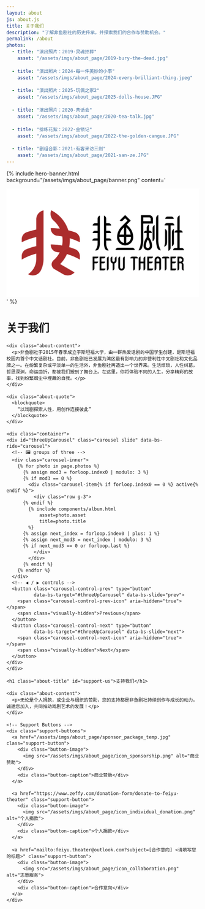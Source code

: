 ```yaml
---
layout: about
js: about.js
title: 关于我们
description: "了解非鱼剧社的历史传承，并探索我们的合作与赞助机会。"
permalink: /about
photos:
  - title: "演出照片：2019-灵魂拒葬"
    asset: "/assets/imgs/about_page/2019-bury-the-dead.jpg"

  - title: "演出照片：2024-每一件美妙的小事"
    asset: "/assets/imgs/about_page/2024-every-brilliant-thing.jpeg"

  - title: "演出照片：2025-玩偶之家2"
    asset: "/assets/imgs/about_page/2025-dolls-house.JPG"

  - title: "演出照片：2020-茶话会"
    asset: "/assets/imgs/about_page/2020-tea-talk.jpg"

  - title: "排练花絮：2022-金锁记"
    asset: "/assets/imgs/about_page/2022-the-golden-cangue.JPG"

  - title: "剧组合影：2021-有客来访三则"
    asset: "/assets/imgs/about_page/2021-san-ze.JPG"
---
```


<!-- Hero Banner Section -->
{% include hero-banner.html
    background="/assets/imgs/about_page/banner.png"
    content='<div class="hero-logo"><img src="/assets/imgs/logo.png" alt="Feiyu Theater Logo"></div>'
%}

<!-- Main Content -->
<main class="about-main">
  <div class="container text-center">
    <h1 class="about-title">关于我们</h1>

    <div class="about-content">
      <p>非鱼剧社于2015年春季成立于斯坦福大学，由一群热爱话剧的中国学生创建，是斯坦福校园内首个中文话剧社。目前，非鱼剧社已发展为湾区最有影响力的非营利性中文剧社和文化品牌之一。在纷繁复杂或平淡单一的生活外，非鱼剧社再造出一个世界来。生活烦琐，人性纠葛，哲思深渊，命运曲折，都被我们搬到了舞台上。在这里，你将体验不同的人生，分享精彩的故事，找到纷繁烟尘中埋藏的自我。</p>
    </div>

    <div class="about-quote">
      <blockquote>
        “以戏剧探索人性，用创作连接彼此”
      </blockquote>
    </div>

    <div class="container">
    <div id="threeUpCarousel" class="carousel slide" data-bs-ride="carousel">
      <!-- 🖼️ groups of three -->
      <div class="carousel-inner">
        {% for photo in page.photos %}
          {% assign mod3 = forloop.index0 | modulo: 3 %}
          {% if mod3 == 0 %}
            <div class="carousel-item{% if forloop.index0 == 0 %} active{% endif %}">
              <div class="row g-3">
          {% endif %}
            {% include components/album.html
                asset=photo.asset
                title=photo.title
            %}
          {% assign next_index = forloop.index0 | plus: 1 %}
          {% assign next_mod3 = next_index | modulo: 3 %}
          {% if next_mod3 == 0 or forloop.last %}
              </div>
            </div>
          {% endif %}
        {% endfor %}
      </div>
      <!-- ◀ / ▶ controls -->
      <button class="carousel-control-prev" type="button"
              data-bs-target="#threeUpCarousel" data-bs-slide="prev">
        <span class="carousel-control-prev-icon" aria-hidden="true"></span>
        <span class="visually-hidden">Previous</span>
      </button>
      <button class="carousel-control-next" type="button"
              data-bs-target="#threeUpCarousel" data-bs-slide="next">
        <span class="carousel-control-next-icon" aria-hidden="true"></span>
        <span class="visually-hidden">Next</span>
      </button>
    </div>
    </div>

    <h1 class="about-title" id="support-us">支持我们</h1>

    <div class="about-content">
      <p>无论是个人捐款，或企业与组织的赞助，您的支持都是非鱼剧社持续创作与成长的动力。诚邀您加入，共同推动戏剧艺术的发展！</p>
    </div>

    <!-- Support Buttons -->
    <div class="support-buttons">
      <a href="/assets/imgs/about_page/sponsor_package_temp.jpg" class="support-button">
        <div class="button-image">
          <img src="/assets/imgs/about_page/icon_sponsorship.png" alt="商业赞助">
        </div>
        <div class="button-caption">商业赞助</div>
      </a>

      <a href="https://www.zeffy.com/donation-form/donate-to-feiyu-theater" class="support-button">
        <div class="button-image">
          <img src="/assets/imgs/about_page/icon_individual_donation.png" alt="个人捐款">
        </div>
        <div class="button-caption">个人捐款</div>
      </a>

      <a href="mailto:feiyu.theater@outlook.com?subject=[合作意向] <请填写您的标题>" class="support-button">
        <div class="button-image">
          <img src="/assets/imgs/about_page/icon_collaboration.png" alt="志愿服务">
        </div>
        <div class="button-caption">合作意向</div>
      </a>
    </div>
  </div>
</main>
